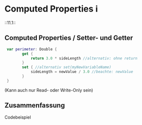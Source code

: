 # Computed Properties ℹ️
::11.1::

## Computed Properties / Setter- und Getter

```swift
 var perimeter: Double {
        get {
            return 3.0 * sideLength //alternativ: ohne return
        }
        set { //alternativ set(myNewVariableName)
            sideLength = newValue / 3.0 //beachte: newValue
        }
 }
```
(Kann auch nur Read- oder Write-Only sein)

## Zusammenfassung
Codebeispiel